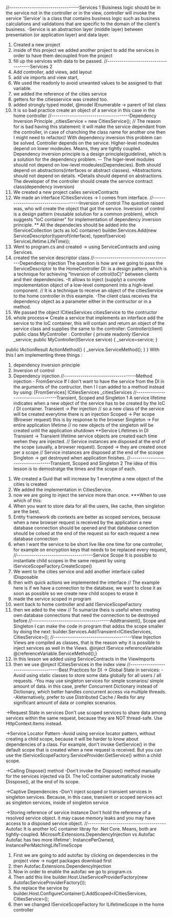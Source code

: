 //----------------------------------Services 1
Buisiness logic should be in the service not in the controller or in the view, controller will invoke the service
'Service' is a class that contains business logic such as business calculations and validations that are specific to the domain of the client's business.
-Service is an abstraction layer (middle layer) between presentation (or application layer) and data layer.
1. Created a new project
2. inside of this project we added another project to add the services in order to have them decoupled from the project
3. fill up the services with data to be passed.
//-------------------------------------Services 2
4. Add controller, add views, add layout 
5. add vie imports and view start,
6. We used the readonly to avoid unwanted values to be assigned to that variable.
7. we added the reference of the cities service
8. getters for the citiesservice was created too.
9. added strongly typed model, @model IEnumerable<string> -> parent of list class
10. It is so bad practice create an object of a service in this case in the home controller
//--------------------------------------Dependency Inversion Principle
_citiesService = new CitiesService(); // The reason for is bad having this statement: it will make the service dependant from the controller, in case of chanching the class name for another one then I might need to refactor// With dependency inversion this problem can be solved.
Controller depends on the service.
Higher-level modeules depend on lower modeules. Means, they are tightly coupled.
Dependency inversion principle is a design principle(guideline), which is a solution for the dependency problem. -- The higer-level modules should not depend on low-level modeules(Dependecies).
Both should depend on abstractions(interfaces or abstract classes).
*Abstractions should not depend on details.
*Details should depend on abstractions.
The developer of the controller should create the service contract class(dependency inversion)
1. We created a new project calles serviceContracts
2. We made an interface ICitiesServices -> I comes from interface.
//--------------------------------------Inversion of control
The question raised was, who will create the object that got the service.
Inversion of control is a design pattern (reusable solution for a common problem), which suggests "IoC container" for implementation of dependency inversion principle.
** All the dependecies should be added into the IServiceCollection (acts as IoC container)
builder.Services.Add(new ServiceDescriptor(typerof(interface), typeof(service) ServiceLifetime.LifeTime));
1. Went to program.cs and created -> using ServiceContracts and using Services.
2. created the service descriptor class
//--------------------------------------Dependency Injection
The question is how are we going to pass the ServiceDescriptor to the HomeController
DI: is a design pattern, which is a technique for achieving "Inversion of control(IoC)" between clients and their dependencies.
-It allows to inject (supply) a concrete impolementation object of a low-level component into a high-level component. // It is a technique to receive an object of the citiesService to the home controller in this example.
-The client class receives the dependency object as a parameter either in the contructor or in a method.
1. We passed the object ICitiesServices citiesService to the contructor
2. whole process=> Create a service that implements an interface add the service to the IoC container, this will contain and return an object of the service class and supplies the same to the controller:
Controller(client)
public class MyController : Controller
{
  private readonly IService _service;
  public MyController(IService service)
  {
    _service=service;
  }

public IActionResult ActionMethod()
{
  _service.ServiceMethod();
}
}
With this I am implementing three things :
1) dependency inversion principle
2) Inversion of control
3) Dependency injection
//-----------------------------------Method injection - FromService
If I don't want to have the service from the DI in the arguments of the contructor, then I I can added to a method instead by using: 
[FromServices] ICitiesServices _citiesServices
//-----------------------------------Transient, Scoped and Singleton 1
A service lifetime indicates when a new object of the service has to be created by the IoC / DI container.
Transient -> Per injection // so a new class of the service will be created everytime there is an injection
Scoped -> Per scope (Browser request) this is by response to the browser
Singleton -> For entire application lifetime // no new objects of the singleton will be created until the application shutdown
**Service Lifetimes in DI
Transient -> Transient lifetime service objects are created each time wehen they are injected. // Service instances are disposed at the end of the scope (usually, a browser request).
Scoped -> they are created once per a scope // Service instances are disposed at the end of the scoope 
Singleton -> get destroyed when application finishes.
//-----------------------------------Transient, Scoped and Singleton 2
The idea of this lesson is to demostratge the times and the scope of each. 
1. We created a Guid that will increase by 1 everytime a new object of the cities is created
2. We added the implementation in CitiesService.
3. now we are going to inject the service more than once.
***When to use which of this: 
1. When you want to store data for all the users, like cache, then singleton are the best.
2. Entity framework db contexts are better as scoped services, because when a new browser request is received by the application a new database connection should be opened and that database conection should be colsed at the end of the request so for each request a new database connection
3. when I want the service to be short live like one time for one controller, for example on encryption keys that needs to be replaced every request, 
//-------------------------------------Service Scope
It is possible to instantiate child scopes in the same request by using IServiceScopeFactory.CreateScope()
1. We went to the cities service and add another interface called IDisposable
2. then with quick actions we implemented the interface
// The example here is if we have a connection to the database, we want to close it as soon as possible so we create new child scopes to erase it
3. made the service scoped in program
4. went back to home controller and add IServiceScopeFactory
5. then we aded to the view
// To sumarize theis is useful when creating own database connections that need the connection to be destroyed before
//--------------------------------------Addtransient(), Scope and Singleton
I can make the code in program that addss the scope smaller by doing the next:
builder.Services.AddTransient<ICitiesServices, CitiesService>();
//--------------------------------------View Injection
Views are compiled as classes, that is the reason why it is possible to inject services as well in the Views.
@inject IService referenceVariable
@{referenceVariable.ServiceMethod();}
1. In this lesson we added using ServiceContracts in the ViewImports
2. then we use @inject ICitiesServices in the index view
//---------------------------------------Best Practices for DI
-> Global State in services: 
-Avoid using static classes to store some data globally for all users / all requests.
-You may use singleton services for simple scenarios/ simple amount of data. in this case, prefer Concurrent Dictionary instead of Dictionary, which better handles concurrent access via multiple threads.
-Aleternatively, prefer to use Distributed Cache / Redis for any significant amount of data or complex scenarios.

->Request State in services
Don't use scoped services to share data among services within the same request, because they are NOT thread-safe.
Use HttpContext.Items instead.

->Service Locator Pattern
-Avoid using service locator pattern, without creating a child scope, because it will be harder to know about dependencies of a class.
For example, don't invoke GetService() in the default scope that is created when a new request is received.
But you can use the IServiceScopeFactory.ServiceProvider.GetService() within a child scope.

->Calling Dispose() method
-Don't invoke the Dispose() method manually for the services injected via DI.
The IoC container automatically invoke Disspose(), at the end of its scope.

->Captive Dependencies
-Don't inject scoped or transient services in singleton services.
Because, in this case, transient or scoped services act as singleton services, inside of singleton service

->Storing reference of service instance
Don't hold the reference of a resolved service object. it may cause memory leaks and you may have access to a disposed service object.
 //--------------------------------------Autofac
It is another IoC container libray for .Net Core. Means, both are tightly-coupled.
Microsoft.Extensions.DependencyInjection vs Autofac
Autofac has two more lifetime': InstancePerOwned, InstancePerMatchingLifeTimeScope
1. First we are going to add autofac by clicking on dependencies in the project view -> nuget packages download first
2. then Autofac.Extensions.DependencyInjection 
3. Now in order to enable the autofac we go to program.cs
4. Then add this line builder.Host.UseServiceProviderFactory(new AutofacServiceProviderFactory());
5. the replace the service by builder.Host.ConfigureContainer<ContainerBuilder>().AddScoped<ICitiesServices, CitiesService>();
6. then we changed IServiceScopeFactory for ILifetimeScope in the home controller
